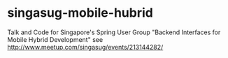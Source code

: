 singasug-mobile-hubrid
======================

Talk and Code for Singapore's Spring User Group "Backend Interfaces for Mobile Hybrid Development" see http://www.meetup.com/singasug/events/213144282/
